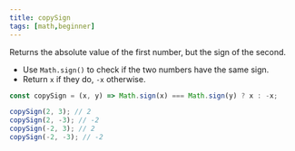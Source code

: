 ```yaml
---
title: copySign
tags: [math,beginner]
---
```


Returns the absolute value of the first number, but the sign of the second.

- Use `Math.sign()` to check if the two numbers have the same sign.
- Return `x` if they do, `-x` otherwise.

```js
const copySign = (x, y) => Math.sign(x) === Math.sign(y) ? x : -x;
```

```js
copySign(2, 3); // 2
copySign(2, -3); // -2
copySign(-2, 3); // 2
copySign(-2, -3); // -2
```
